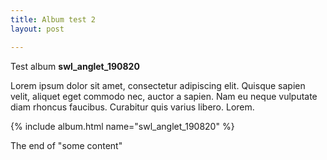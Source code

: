 ```yaml
---
title: Album test 2
layout: post

---
```

Test album **swl_anglet_190820**

Lorem ipsum dolor sit amet, consectetur adipiscing elit. Quisque sapien velit, aliquet eget commodo nec, auctor a sapien. Nam eu neque vulputate diam rhoncus faucibus. Curabitur quis varius libero. Lorem.

{% include album.html name="swl_anglet_190820" %}

The end of "some content"

